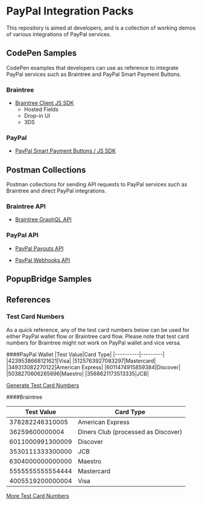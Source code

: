# PayPal Integration Packs

This repository is aimed at developers, and is a collection of working demos of various integrations of PayPal services.


## CodePen Samples

CodePen examples that developers can use as reference to integrate PayPal services such as Braintree and PayPal Smart Payment Buttons.

### Braintree
* [Braintree Client JS SDK](https://github.com/paypal/integration-packs/blob/main/codepen-samples/braintree-client-sdk.md)
  * Hosted Fields
  * Drop-in UI
  * 3DS

### PayPal

* [PayPal Smart Payment Buttons / JS SDK](https://github.com/paypal/integration-packs/blob/main/codepen-samples/paypal-js-sdk.md)	

## Postman Collections

Postman collections for sending API requests to PayPal services such as Braintree and direct PayPal integrations.

### Braintree API
* [Braintree GraphQL API](https://github.com/paypal/integration-packs/blob/main/postman-collections/Braintree-GraphQL.postman_collection.json)


### PayPal API

* [PayPal Payouts API](https://github.com/paypal/integration-packs/blob/main/postman-collections/PayPal-Payouts-API.postman_collection.json)

* [PayPal Webhooks API](https://github.com/paypal/integration-packs/blob/main/postman-collections/PayPal-Webhooks.postman_collection.json)

## PopupBridge Samples

## References
### Test Card Numbers
As a quick reference, any of the test card numbers below can be used for either PayPal wallet flow or Braintree card flow.  Please note that test card numbers for Braintree might not work on PayPal wallet and vice versa.

####PayPal Wallet
|Test Value|Card Type|
|----------|---------|
|4239538668121621|Visa|
|5125763927083297|Mastercard|
|349313082270122|American Express|
|6011474915859384|Discover|
|5038270606265696|Maestro|
|3568621173513335|JCB|

[Generate Test Card Numbers](https://developer.paypal.com/developer/creditCardGenerator/)

####Braintree

|Test Value|Card Type|
|----------|---------|
|378282246310005|American Express|
|36259600000004|Diners Club (processed as Discover)|
|6011000991300009|Discover|
|3530111333300000|JCB|
|6304000000000000|Maestro|
|5555555555554444|Mastercard|
|4005519200000004|Visa|

[More Test Card Numbers](https://developer.paypal.com/braintree/docs/reference/general/testing#credit-card-numbers)


